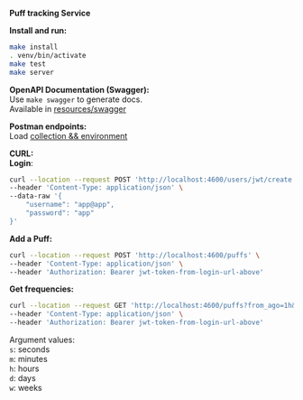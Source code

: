 **Puff tracking Service**


**Install and run:**
```bash
make install
. venv/bin/activate
make test
make server
```

**OpenAPI Documentation (Swagger):**<br>
Use `make swagger` to generate docs.<br>
Available in [resources/swagger](./resources/swagger)


**Postman endpoints:**<br>
Load [collection && environment](./resources/postman)

**CURL:**<br>
**Login**:
```bash
curl --location --request POST 'http://localhost:4600/users/jwt/create' \
--header 'Content-Type: application/json' \
--data-raw '{
	"username": "app@app",
	"password": "app"
}'
```


**Add a Puff:**
```bash
curl --location --request POST 'http://localhost:4600/puffs' \
--header 'Content-Type: application/json' \
--header 'Authorization: Bearer jwt-token-from-login-url-above'
```

**Get frequencies:**
```bash
curl --location --request GET 'http://localhost:4600/puffs?from_ago=1h&group_by=1m' \
--header 'Content-Type: application/json' \
--header 'Authorization: Bearer jwt-token-from-login-url-above'
```

Argument values:<br>
`s`: seconds<br>
`m`: minutes<br>
`h`: hours<br>
`d`: days<br>
`w`: weeks<br>
